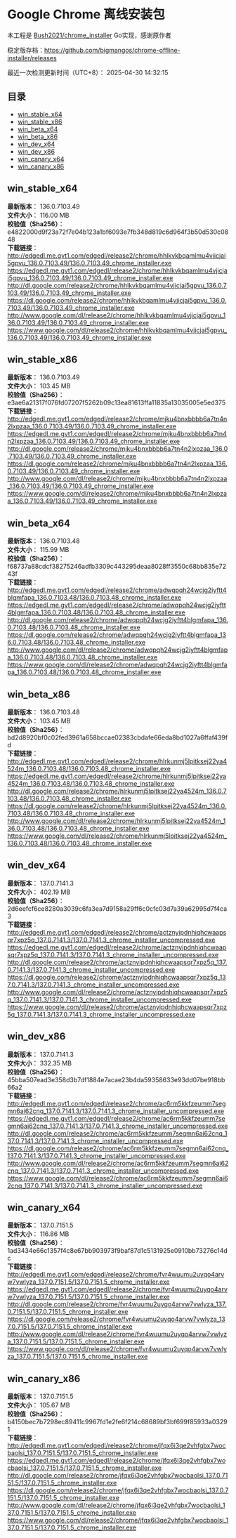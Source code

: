 # Google Chrome 离线安装包
本工程是 [Bush2021/chrome_installer](https://github.com/Bush2021/chrome_installer) Go实现，感谢原作者

稳定版存档：<https://github.com/bigmangos/chrome-offline-installer/releases>

最近一次检测更新时间（UTC+8）：
2025-04-30 14:32:15

## 目录
* [win_stable_x64](https://github.com/bigmangos/chrome-offline-installer?tab=readme-ov-file#win_stable_x64)
* [win_stable_x86](https://github.com/bigmangos/chrome-offline-installer?tab=readme-ov-file#win_stable_x86)
* [win_beta_x64](https://github.com/bigmangos/chrome-offline-installer?tab=readme-ov-file#win_beta_x64)
* [win_beta_x86](https://github.com/bigmangos/chrome-offline-installer?tab=readme-ov-file#win_beta_x86)
* [win_dev_x64](https://github.com/bigmangos/chrome-offline-installer?tab=readme-ov-file#win_dev_x64)
* [win_dev_x86](https://github.com/bigmangos/chrome-offline-installer?tab=readme-ov-file#win_dev_x86)
* [win_canary_x64](https://github.com/bigmangos/chrome-offline-installer?tab=readme-ov-file#win_canary_x64)
* [win_canary_x86](https://github.com/bigmangos/chrome-offline-installer?tab=readme-ov-file#win_canary_x86)

## win_stable_x64
**最新版本**： 136.0.7103.49  
**文件大小**： 116.00 MB  
**校验值（Sha256）**： e4822000d9f23a72f7e04b123a1bf6093e7fb348d819c6d964f3b50d530c0848  
**下载链接**：
http://edgedl.me.gvt1.com/edgedl/release2/chrome/hhlkvkbqamlmu4vjicjai5gpvu_136.0.7103.49/136.0.7103.49_chrome_installer.exe
https://edgedl.me.gvt1.com/edgedl/release2/chrome/hhlkvkbqamlmu4vjicjai5gpvu_136.0.7103.49/136.0.7103.49_chrome_installer.exe
http://dl.google.com/release2/chrome/hhlkvkbqamlmu4vjicjai5gpvu_136.0.7103.49/136.0.7103.49_chrome_installer.exe
https://dl.google.com/release2/chrome/hhlkvkbqamlmu4vjicjai5gpvu_136.0.7103.49/136.0.7103.49_chrome_installer.exe
http://www.google.com/dl/release2/chrome/hhlkvkbqamlmu4vjicjai5gpvu_136.0.7103.49/136.0.7103.49_chrome_installer.exe
https://www.google.com/dl/release2/chrome/hhlkvkbqamlmu4vjicjai5gpvu_136.0.7103.49/136.0.7103.49_chrome_installer.exe
## win_stable_x86
**最新版本**： 136.0.7103.49  
**文件大小**： 103.45 MB  
**校验值（Sha256）**： e3ae6a21317f076fd07207f5262b09c13ea81613ffa11835a13035005e5ed375  
**下载链接**：
http://edgedl.me.gvt1.com/edgedl/release2/chrome/mjku4bnxbbbb6a7tn4n2lxpzaa_136.0.7103.49/136.0.7103.49_chrome_installer.exe
https://edgedl.me.gvt1.com/edgedl/release2/chrome/mjku4bnxbbbb6a7tn4n2lxpzaa_136.0.7103.49/136.0.7103.49_chrome_installer.exe
http://dl.google.com/release2/chrome/mjku4bnxbbbb6a7tn4n2lxpzaa_136.0.7103.49/136.0.7103.49_chrome_installer.exe
https://dl.google.com/release2/chrome/mjku4bnxbbbb6a7tn4n2lxpzaa_136.0.7103.49/136.0.7103.49_chrome_installer.exe
http://www.google.com/dl/release2/chrome/mjku4bnxbbbb6a7tn4n2lxpzaa_136.0.7103.49/136.0.7103.49_chrome_installer.exe
https://www.google.com/dl/release2/chrome/mjku4bnxbbbb6a7tn4n2lxpzaa_136.0.7103.49/136.0.7103.49_chrome_installer.exe
## win_beta_x64
**最新版本**： 136.0.7103.48  
**文件大小**： 115.99 MB  
**校验值（Sha256）**： f68737a88cdcf38275246adfb3309c443295deaa8028ff3550c68bb835e7243f  
**下载链接**：
http://edgedl.me.gvt1.com/edgedl/release2/chrome/adwqpqh24wcjg2iyftt4blgmfapa_136.0.7103.48/136.0.7103.48_chrome_installer.exe
https://edgedl.me.gvt1.com/edgedl/release2/chrome/adwqpqh24wcjg2iyftt4blgmfapa_136.0.7103.48/136.0.7103.48_chrome_installer.exe
http://dl.google.com/release2/chrome/adwqpqh24wcjg2iyftt4blgmfapa_136.0.7103.48/136.0.7103.48_chrome_installer.exe
https://dl.google.com/release2/chrome/adwqpqh24wcjg2iyftt4blgmfapa_136.0.7103.48/136.0.7103.48_chrome_installer.exe
http://www.google.com/dl/release2/chrome/adwqpqh24wcjg2iyftt4blgmfapa_136.0.7103.48/136.0.7103.48_chrome_installer.exe
https://www.google.com/dl/release2/chrome/adwqpqh24wcjg2iyftt4blgmfapa_136.0.7103.48/136.0.7103.48_chrome_installer.exe
## win_beta_x86
**最新版本**： 136.0.7103.48  
**文件大小**： 103.45 MB  
**校验值（Sha256）**： bd2d8920bf0c02fed3961a658bccae02383cbdafe66eda8bd1027a6ffaf439fd  
**下载链接**：
http://edgedl.me.gvt1.com/edgedl/release2/chrome/hlrkunmj5lpitksej22ya4524m_136.0.7103.48/136.0.7103.48_chrome_installer.exe
https://edgedl.me.gvt1.com/edgedl/release2/chrome/hlrkunmj5lpitksej22ya4524m_136.0.7103.48/136.0.7103.48_chrome_installer.exe
http://dl.google.com/release2/chrome/hlrkunmj5lpitksej22ya4524m_136.0.7103.48/136.0.7103.48_chrome_installer.exe
https://dl.google.com/release2/chrome/hlrkunmj5lpitksej22ya4524m_136.0.7103.48/136.0.7103.48_chrome_installer.exe
http://www.google.com/dl/release2/chrome/hlrkunmj5lpitksej22ya4524m_136.0.7103.48/136.0.7103.48_chrome_installer.exe
https://www.google.com/dl/release2/chrome/hlrkunmj5lpitksej22ya4524m_136.0.7103.48/136.0.7103.48_chrome_installer.exe
## win_dev_x64
**最新版本**： 137.0.7141.3  
**文件大小**： 402.19 MB  
**校验值（Sha256）**： 2d6eefcf6ce8280a3039c6fa3ea7d9158a29ff6c0cfc03d7a39a62995d7f4ca3  
**下载链接**：
http://edgedl.me.gvt1.com/edgedl/release2/chrome/actznyipdnhiqhcwaapsqr7xpz5q_137.0.7141.3/137.0.7141.3_chrome_installer_uncompressed.exe
https://edgedl.me.gvt1.com/edgedl/release2/chrome/actznyipdnhiqhcwaapsqr7xpz5q_137.0.7141.3/137.0.7141.3_chrome_installer_uncompressed.exe
http://dl.google.com/release2/chrome/actznyipdnhiqhcwaapsqr7xpz5q_137.0.7141.3/137.0.7141.3_chrome_installer_uncompressed.exe
https://dl.google.com/release2/chrome/actznyipdnhiqhcwaapsqr7xpz5q_137.0.7141.3/137.0.7141.3_chrome_installer_uncompressed.exe
http://www.google.com/dl/release2/chrome/actznyipdnhiqhcwaapsqr7xpz5q_137.0.7141.3/137.0.7141.3_chrome_installer_uncompressed.exe
https://www.google.com/dl/release2/chrome/actznyipdnhiqhcwaapsqr7xpz5q_137.0.7141.3/137.0.7141.3_chrome_installer_uncompressed.exe
## win_dev_x86
**最新版本**： 137.0.7141.3  
**文件大小**： 332.35 MB  
**校验值（Sha256）**： 45bba507ead3e358d3b7df1884e7acae23b4da59358633e93dd07be918bb66a2  
**下载链接**：
http://edgedl.me.gvt1.com/edgedl/release2/chrome/ac6rm5kkfzeumm7segmn6ai62cnq_137.0.7141.3/137.0.7141.3_chrome_installer_uncompressed.exe
https://edgedl.me.gvt1.com/edgedl/release2/chrome/ac6rm5kkfzeumm7segmn6ai62cnq_137.0.7141.3/137.0.7141.3_chrome_installer_uncompressed.exe
http://dl.google.com/release2/chrome/ac6rm5kkfzeumm7segmn6ai62cnq_137.0.7141.3/137.0.7141.3_chrome_installer_uncompressed.exe
https://dl.google.com/release2/chrome/ac6rm5kkfzeumm7segmn6ai62cnq_137.0.7141.3/137.0.7141.3_chrome_installer_uncompressed.exe
http://www.google.com/dl/release2/chrome/ac6rm5kkfzeumm7segmn6ai62cnq_137.0.7141.3/137.0.7141.3_chrome_installer_uncompressed.exe
https://www.google.com/dl/release2/chrome/ac6rm5kkfzeumm7segmn6ai62cnq_137.0.7141.3/137.0.7141.3_chrome_installer_uncompressed.exe
## win_canary_x64
**最新版本**： 137.0.7151.5  
**文件大小**： 116.86 MB  
**校验值（Sha256）**： 1ad3434e66c1357f4c8e67bb903973f9baf87d1c5131925e0910bb73276c14dc  
**下载链接**：
http://edgedl.me.gvt1.com/edgedl/release2/chrome/fvr4wuumu2uyqo4arvw7vwlyza_137.0.7151.5/137.0.7151.5_chrome_installer.exe
https://edgedl.me.gvt1.com/edgedl/release2/chrome/fvr4wuumu2uyqo4arvw7vwlyza_137.0.7151.5/137.0.7151.5_chrome_installer.exe
http://dl.google.com/release2/chrome/fvr4wuumu2uyqo4arvw7vwlyza_137.0.7151.5/137.0.7151.5_chrome_installer.exe
https://dl.google.com/release2/chrome/fvr4wuumu2uyqo4arvw7vwlyza_137.0.7151.5/137.0.7151.5_chrome_installer.exe
http://www.google.com/dl/release2/chrome/fvr4wuumu2uyqo4arvw7vwlyza_137.0.7151.5/137.0.7151.5_chrome_installer.exe
https://www.google.com/dl/release2/chrome/fvr4wuumu2uyqo4arvw7vwlyza_137.0.7151.5/137.0.7151.5_chrome_installer.exe
## win_canary_x86
**最新版本**： 137.0.7151.5  
**文件大小**： 105.67 MB  
**校验值（Sha256）**： b4150bec7b7298ec89411c9967fd1e2fe6f214c68689bf3bf699f85933a03291  
**下载链接**：
http://edgedl.me.gvt1.com/edgedl/release2/chrome/jfqx6i3qe2vhfgbx7wocbaolsi_137.0.7151.5/137.0.7151.5_chrome_installer.exe
https://edgedl.me.gvt1.com/edgedl/release2/chrome/jfqx6i3qe2vhfgbx7wocbaolsi_137.0.7151.5/137.0.7151.5_chrome_installer.exe
http://dl.google.com/release2/chrome/jfqx6i3qe2vhfgbx7wocbaolsi_137.0.7151.5/137.0.7151.5_chrome_installer.exe
https://dl.google.com/release2/chrome/jfqx6i3qe2vhfgbx7wocbaolsi_137.0.7151.5/137.0.7151.5_chrome_installer.exe
http://www.google.com/dl/release2/chrome/jfqx6i3qe2vhfgbx7wocbaolsi_137.0.7151.5/137.0.7151.5_chrome_installer.exe
https://www.google.com/dl/release2/chrome/jfqx6i3qe2vhfgbx7wocbaolsi_137.0.7151.5/137.0.7151.5_chrome_installer.exe
